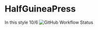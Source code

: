 # HalfGuineaPress
In this style 10/6
<img alt="GitHub Workflow Status" src="https://img.shields.io/github/workflow/status/Red-Panda-Rogues/HalfGuineaPress/Force%20Build%20Main%20Page?style=plastic">
